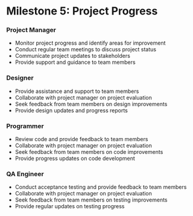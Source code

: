 # Milestone 5: Project Progress

### Project Manager
- Monitor project progress and identify areas for improvement
- Conduct regular team meetings to discuss project status
- Communicate project updates to stakeholders
- Provide support and guidance to team members

### Designer
- Provide assistance and support to team members
- Collaborate with project manager on project evaluation
- Seek feedback from team members on design improvements
- Provide design updates and progress reports

### Programmer
- Review code and provide feedback to team members
- Collaborate with project manager on project evaluation
- Seek feedback from team members on code improvements
- Provide progress updates on code development

### QA Engineer
- Conduct acceptance testing and provide feedback to team members
- Collaborate with project manager on project evaluation
- Seek feedback from team members on testing improvements
- Provide regular updates on testing progress
